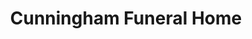 ---
title: "Cunningham Funeral Home"
url: /colbert/cunningham-funeral-home/
shop: funeral directors
---